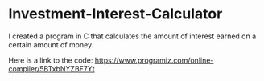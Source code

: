 # Investment-Interest-Calculator

I created a program in C that calculates the amount of interest earned on a certain amount of money. 

Here is a link to the code: https://www.programiz.com/online-compiler/5BTxbNYZBF7Yt
